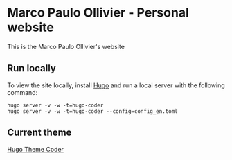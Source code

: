 # Marco Paulo Ollivier - Personal website

This is the Marco Paulo Ollivier's website

## Run locally

To view the site locally, install [Hugo](http://gohugo.io/) and run a local server with the following command:
```
hugo server -v -w -t=hugo-coder
hugo server -v -w -t=hugo-coder --config=config_en.toml

```

## Current theme

[Hugo Theme Coder](https://themes.gohugo.io/hugo-coder/)


